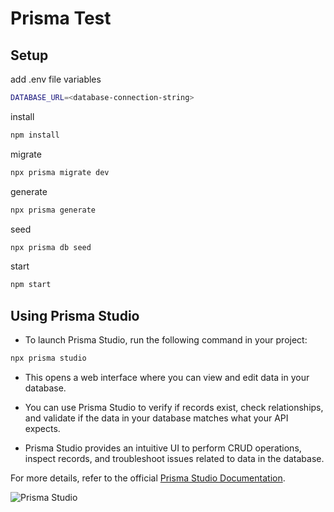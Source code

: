 # Prisma Test

## Setup

add .env file variables

```bash
DATABASE_URL=<database-connection-string>
```

install

```bash
npm install
```

migrate

```bash
npx prisma migrate dev
```

generate

```bash
npx prisma generate
```

seed

```bash
npx prisma db seed
```

start

```bash
npm start
```

## Using Prisma Studio

- To launch Prisma Studio, run the following command in your project:

```bash
npx prisma studio
```

- This opens a web interface where you can view and edit data in your database.
- You can use Prisma Studio to verify if records exist, check relationships, and validate if the data in your database matches what your API expects.

- Prisma Studio provides an intuitive UI to perform CRUD operations, inspect records, and troubleshoot issues related to data in the database.

For more details, refer to the official [Prisma Studio Documentation](https://www.prisma.io/docs/concepts/components/prisma-studio).

![Prisma Studio](https://i.imgur.com/UflwxKJ.png)